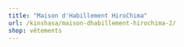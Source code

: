 ```yaml
---
title: "Maison d'Habillement HiroChima"
url: /kinshasa/maison-dhabillement-hirochima-2/
shop: vêtements
---
```

